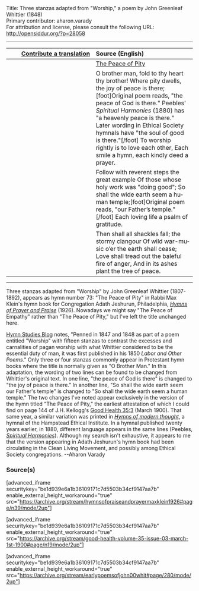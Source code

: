 <html>
<head></head>
<body>
Title: Three stanzas adapted from "Worship," a poem by John Greenleaf Whittier (1848)<br />
Primary contributor: aharon.varady<br />
For attribution and license, please consult the following URL: <a href="http://opensiddur.org/?p=28058">http://opensiddur.org/?p=28058</a>
<p />
<hr />

<table style="margin-left: auto;margin-right: auto;" class="draggable">
<thead><tr><th id="x" style="text-align: right;"><a href="https://opensiddur.org/contributing/upload/">Contribute a translation</a></th><th style="text-align: left;">Source (English)</th></tr></thead>
<tbody>
<tr><td style="vertical-align:top;" width="46%">
<div class="liturgy" lang="he">

</span></div></td>
 
<td style="vertical-align:top;" width="53%">
<div class="english" lang="en">
<u>The Peace of Pity</u>
</div></td></tr>


<tr><td style="vertical-align:top;" width="46%">
<div class="liturgy" lang="he">

</span></div></td>
 
<td style="vertical-align:top;" width="53%">
<div class="english" lang="en">
O brother man, fold to thy heart thy brother! 
Where pity dwells, the joy of peace is there;[foot]Original poem reads, "the peace of God is there." Peebles' <em>Spiritual Harmonies</em> (1880) has "a heavenly peace is there." Later wording in Ethical Society hymnals have "the soul of good is there."[/foot] 
To worship rightly is to love each other, 
Each smile a hymn, each kindly deed a prayer. 
</div></td></tr>


<tr><td style="vertical-align:top;" width="46%">
<div class="liturgy" lang="he">

</span></div></td>
 
<td style="vertical-align:top;" width="53%">
<div class="english" lang="en">
Follow with reverent steps the great example 
Of those whose holy work was "doing good"; 
So shall the wide earth seem a human temple;[foot]Original poem reads, "our Father’s temple."[/foot] 
Each loving life a psalm of gratitude. 
</div></td></tr>


<tr><td style="vertical-align:top;" width="46%">
<div class="liturgy" lang="he">

</span></div></td>
 
<td style="vertical-align:top;" width="53%">
<div class="english" lang="en">
Then shall all shackles fall; the stormy clangour 
Of wild war-music o’er the earth shall cease; 
Love shall tread out the baleful fire of anger, 
And in its ashes plant the tree of peace. 
</div></td></tr>
</tbody></table>

<hr />

Three stanzas adapted from "Worship" by John Greenleaf Whittier (1807-1892), appears as hymn number 73: "The Peace of Pity" in Rabbi Max Klein's hymn book for Congregation Adath Jeshurun, Philadelphia, <em><a href="https://opensiddur.org/compilations/hymn-books/hymns-of-praise-and-prayer-by-rabbi-max-klein-for-congregation-adath-jeshurun-philadelphia-1926/">Hymns of Prayer and Praise</a></em> (1926). Nowadays we might say "The Peace of Empathy" rather than "The Peace of Pity," but I've left the title unchanged here.

<a href="https://hymnstudiesblog.wordpress.com/2009/04/21/quoto-brother-manquot/">Hymn Studies Blog</a> notes, "Penned in 1847 and 1848 as part of a poem entitled "Worship" with fifteen stanzas to contrast the excesses and carnalities of pagan worship with what Whittier considered to be the essential duty of man, it was first published in his 1850 <em>Labor and Other Poems</em>." Only three or four stanzas commonly appear in Protestant hymn books where the title is normally given as "O Brother Man." In this adaptation, the wording of two lines can be found to be changed from Whittier's original text. In one line, "the peace of God is there" is changed to "the joy of peace is there." In another line, "So shall the wide earth seem our Father's temple" is changed to "So shall the wide earth seem a human temple." The two changes I've noted appear exclusively in the version of the hymn titled "The Peace of Pity," the earliest attestation of which I could find on page 144 of J.H. Kellogg's <a href="https://archive.org/details/good-health-volume-35-issue-03-march-1st-1900/page/n19">Good Health 35:3</a> (March 1900). That same year, a similar variation was printed in <em><a href="https://archive.org/details/hymnsofmoderntho00londuoft/page/16">Hymns of modern thought</a></em>, a hymnal of the Hampstead Ethical Institute. In a hymnal published twenty years earlier, in 1880, different language appears in the same lines (Peebles, <em><a href="https://archive.org/details/spiritualharmoni00peeb/page/80">Spiritual Harmonies</a></em>). Although my search isn't exhaustive, it appears to me that the version appearing in Adath Jeshurun's hymn book had been circulating in the Clean Living Movement, and possibly among Ethical Society congregations. --Aharon Varady

<h3>Source(s)</h3>

[advanced_iframe securitykey="be1d939e6a1b36109171c7d5503b34cf9147aa7b" enable_external_height_workaround="true" src="https://archive.org/stream/hymnsofpraiseandprayermaxklein1926#page/n39/mode/2up"]

[advanced_iframe securitykey="be1d939e6a1b36109171c7d5503b34cf9147aa7b" enable_external_height_workaround="true" src="https://archive.org/stream/good-health-volume-35-issue-03-march-1st-1900#page/n19/mode/2up"]

[advanced_iframe securitykey="be1d939e6a1b36109171c7d5503b34cf9147aa7b" enable_external_height_workaround="true" src="https://archive.org/stream/earlypoemsofjohn00whit#page/280/mode/2up"]
</body>
</html>